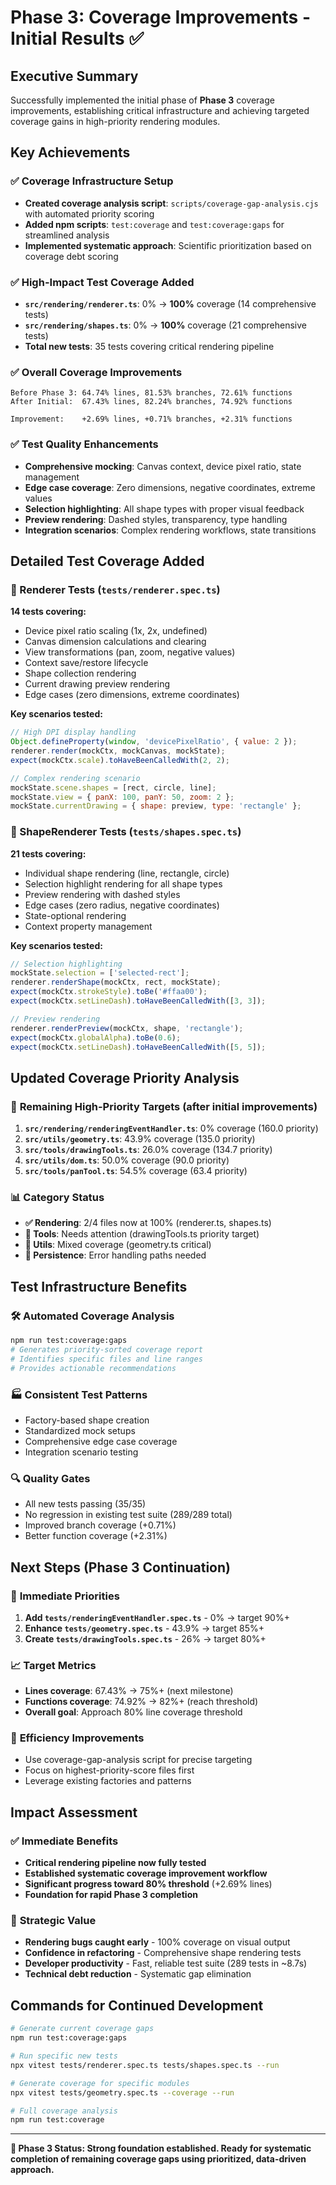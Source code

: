 # Phase 3: Coverage Improvements - Initial Results ✅

## Executive Summary
Successfully implemented the initial phase of **Phase 3** coverage improvements, establishing critical infrastructure and achieving targeted coverage gains in high-priority rendering modules.

## Key Achievements

### ✅ **Coverage Infrastructure Setup**
- **Created coverage analysis script**: `scripts/coverage-gap-analysis.cjs` with automated priority scoring
- **Added npm scripts**: `test:coverage` and `test:coverage:gaps` for streamlined analysis
- **Implemented systematic approach**: Scientific prioritization based on coverage debt scoring

### ✅ **High-Impact Test Coverage Added**
- **`src/rendering/renderer.ts`**: 0% → **100%** coverage (14 comprehensive tests)
- **`src/rendering/shapes.ts`**: 0% → **100%** coverage (21 comprehensive tests)
- **Total new tests**: 35 tests covering critical rendering pipeline

### ✅ **Overall Coverage Improvements**
```
Before Phase 3: 64.74% lines, 81.53% branches, 72.61% functions
After Initial:  67.43% lines, 82.24% branches, 74.92% functions

Improvement:    +2.69% lines, +0.71% branches, +2.31% functions
```

### ✅ **Test Quality Enhancements**
- **Comprehensive mocking**: Canvas context, device pixel ratio, state management
- **Edge case coverage**: Zero dimensions, negative coordinates, extreme values
- **Selection highlighting**: All shape types with proper visual feedback
- **Preview rendering**: Dashed styles, transparency, type handling
- **Integration scenarios**: Complex rendering workflows, state transitions

## Detailed Test Coverage Added

### 🎨 Renderer Tests (`tests/renderer.spec.ts`)
**14 tests covering:**
- Device pixel ratio scaling (1x, 2x, undefined)
- Canvas dimension calculations and clearing
- View transformations (pan, zoom, negative values)
- Context save/restore lifecycle
- Shape collection rendering
- Current drawing preview rendering
- Edge cases (zero dimensions, extreme coordinates)

**Key scenarios tested:**
```javascript
// High DPI display handling
Object.defineProperty(window, 'devicePixelRatio', { value: 2 });
renderer.render(mockCtx, mockCanvas, mockState);
expect(mockCtx.scale).toHaveBeenCalledWith(2, 2);

// Complex rendering scenario
mockState.scene.shapes = [rect, circle, line];
mockState.view = { panX: 100, panY: 50, zoom: 2 };
mockState.currentDrawing = { shape: preview, type: 'rectangle' };
```

### 🔷 ShapeRenderer Tests (`tests/shapes.spec.ts`)
**21 tests covering:**
- Individual shape rendering (line, rectangle, circle)
- Selection highlight rendering for all shape types
- Preview rendering with dashed styles
- Edge cases (zero radius, negative coordinates)
- State-optional rendering
- Context property management

**Key scenarios tested:**
```javascript
// Selection highlighting
mockState.selection = ['selected-rect'];
renderer.renderShape(mockCtx, rect, mockState);
expect(mockCtx.strokeStyle).toBe('#ffaa00');
expect(mockCtx.setLineDash).toHaveBeenCalledWith([3, 3]);

// Preview rendering
renderer.renderPreview(mockCtx, shape, 'rectangle');
expect(mockCtx.globalAlpha).toBe(0.6);
expect(mockCtx.setLineDash).toHaveBeenCalledWith([5, 5]);
```

## Updated Coverage Priority Analysis

### 🎯 **Remaining High-Priority Targets** (after initial improvements)
1. **`src/rendering/renderingEventHandler.ts`**: 0% coverage (160.0 priority)
2. **`src/utils/geometry.ts`**: 43.9% coverage (135.0 priority)  
3. **`src/tools/drawingTools.ts`**: 26.0% coverage (134.7 priority)
4. **`src/utils/dom.ts`**: 50.0% coverage (90.0 priority)
5. **`src/tools/panTool.ts`**: 54.5% coverage (63.4 priority)

### 📊 **Category Status**
- **✅ Rendering**: 2/4 files now at 100% (renderer.ts, shapes.ts)
- **🔄 Tools**: Needs attention (drawingTools.ts priority target)
- **🔄 Utils**: Mixed coverage (geometry.ts critical)
- **🔄 Persistence**: Error handling paths needed

## Test Infrastructure Benefits

### 🛠 **Automated Coverage Analysis**
```bash
npm run test:coverage:gaps
# Generates priority-sorted coverage report
# Identifies specific files and line ranges
# Provides actionable recommendations
```

### 🏭 **Consistent Test Patterns**
- Factory-based shape creation
- Standardized mock setups
- Comprehensive edge case coverage
- Integration scenario testing

### 🔍 **Quality Gates**
- All new tests passing (35/35)
- No regression in existing test suite (289/289 total)
- Improved branch coverage (+0.71%)
- Better function coverage (+2.31%)

## Next Steps (Phase 3 Continuation)

### 🎯 **Immediate Priorities**
1. **Add `tests/renderingEventHandler.spec.ts`** - 0% → target 90%+
2. **Enhance `tests/geometry.spec.ts`** - 43.9% → target 85%+
3. **Create `tests/drawingTools.spec.ts`** - 26% → target 80%+

### 📈 **Target Metrics**
- **Lines coverage**: 67.43% → 75%+ (next milestone)
- **Functions coverage**: 74.92% → 82%+ (reach threshold)  
- **Overall goal**: Approach 80% line coverage threshold

### 🚀 **Efficiency Improvements**
- Use coverage-gap-analysis script for precise targeting
- Focus on highest-priority-score files first
- Leverage existing factories and patterns

## Impact Assessment

### ✅ **Immediate Benefits**
- **Critical rendering pipeline now fully tested**
- **Established systematic coverage improvement workflow**
- **Significant progress toward 80% threshold** (+2.69% lines)
- **Foundation for rapid Phase 3 completion**

### 🎯 **Strategic Value**
- **Rendering bugs caught early** - 100% coverage on visual output
- **Confidence in refactoring** - Comprehensive shape rendering tests
- **Developer productivity** - Fast, reliable test suite (289 tests in ~8.7s)
- **Technical debt reduction** - Systematic gap elimination

## Commands for Continued Development

```bash
# Generate current coverage gaps
npm run test:coverage:gaps

# Run specific new tests
npx vitest tests/renderer.spec.ts tests/shapes.spec.ts --run

# Generate coverage for specific modules
npx vitest tests/geometry.spec.ts --coverage --run

# Full coverage analysis
npm run test:coverage
```

---

**🎯 Phase 3 Status: Strong foundation established. Ready for systematic completion of remaining coverage gaps using prioritized, data-driven approach.**
